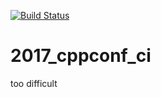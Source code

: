 [![Build Status](https://travis-ci.org/kozlosoft/2017_cppconf_ci.svg?branch=master)](https://travis-ci.org/kozlosoft/2017_cppconf_ci)

# 2017_cppconf_ci
too difficult
